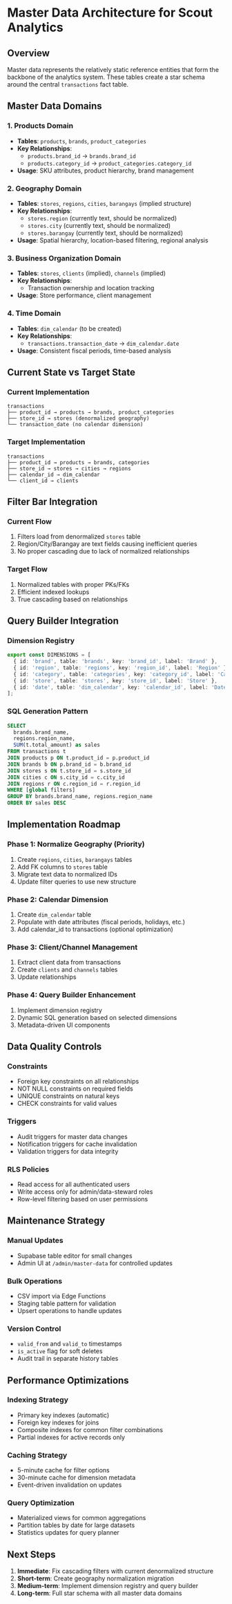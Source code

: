 # Master Data Architecture for Scout Analytics

## Overview
Master data represents the relatively static reference entities that form the backbone of the analytics system. These tables create a star schema around the central `transactions` fact table.

## Master Data Domains

### 1. Products Domain
- **Tables**: `products`, `brands`, `product_categories`
- **Key Relationships**: 
  - `products.brand_id` → `brands.brand_id`
  - `products.category_id` → `product_categories.category_id`
- **Usage**: SKU attributes, product hierarchy, brand management

### 2. Geography Domain
- **Tables**: `stores`, `regions`, `cities`, `barangays` (implied structure)
- **Key Relationships**:
  - `stores.region` (currently text, should be normalized)
  - `stores.city` (currently text, should be normalized)
  - `stores.barangay` (currently text, should be normalized)
- **Usage**: Spatial hierarchy, location-based filtering, regional analysis

### 3. Business Organization Domain
- **Tables**: `stores`, `clients` (implied), `channels` (implied)
- **Key Relationships**:
  - Transaction ownership and location tracking
- **Usage**: Store performance, client management

### 4. Time Domain
- **Tables**: `dim_calendar` (to be created)
- **Key Relationships**:
  - `transactions.transaction_date` → `dim_calendar.date`
- **Usage**: Consistent fiscal periods, time-based analysis

## Current State vs Target State

### Current Implementation
```
transactions
├── product_id → products → brands, product_categories
├── store_id → stores (denormalized geography)
└── transaction_date (no calendar dimension)
```

### Target Implementation
```
transactions
├── product_id → products → brands, categories
├── store_id → stores → cities → regions
├── calendar_id → dim_calendar
└── client_id → clients
```

## Filter Bar Integration

### Current Flow
1. Filters load from denormalized `stores` table
2. Region/City/Barangay are text fields causing inefficient queries
3. No proper cascading due to lack of normalized relationships

### Target Flow
1. Normalized tables with proper PKs/FKs
2. Efficient indexed lookups
3. True cascading based on relationships

## Query Builder Integration

### Dimension Registry
```typescript
export const DIMENSIONS = [
  { id: 'brand', table: 'brands', key: 'brand_id', label: 'Brand' },
  { id: 'region', table: 'regions', key: 'region_id', label: 'Region' },
  { id: 'category', table: 'categories', key: 'category_id', label: 'Category' },
  { id: 'store', table: 'stores', key: 'store_id', label: 'Store' },
  { id: 'date', table: 'dim_calendar', key: 'calendar_id', label: 'Date' },
];
```

### SQL Generation Pattern
```sql
SELECT 
  brands.brand_name,
  regions.region_name,
  SUM(t.total_amount) as sales
FROM transactions t
JOIN products p ON t.product_id = p.product_id
JOIN brands b ON p.brand_id = b.brand_id
JOIN stores s ON t.store_id = s.store_id
JOIN cities c ON s.city_id = c.city_id
JOIN regions r ON c.region_id = r.region_id
WHERE [global filters]
GROUP BY brands.brand_name, regions.region_name
ORDER BY sales DESC
```

## Implementation Roadmap

### Phase 1: Normalize Geography (Priority)
1. Create `regions`, `cities`, `barangays` tables
2. Add FK columns to `stores` table
3. Migrate text data to normalized IDs
4. Update filter queries to use new structure

### Phase 2: Calendar Dimension
1. Create `dim_calendar` table
2. Populate with date attributes (fiscal periods, holidays, etc.)
3. Add calendar_id to transactions (optional optimization)

### Phase 3: Client/Channel Management
1. Extract client data from transactions
2. Create `clients` and `channels` tables
3. Update relationships

### Phase 4: Query Builder Enhancement
1. Implement dimension registry
2. Dynamic SQL generation based on selected dimensions
3. Metadata-driven UI components

## Data Quality Controls

### Constraints
- Foreign key constraints on all relationships
- NOT NULL constraints on required fields
- UNIQUE constraints on natural keys
- CHECK constraints for valid values

### Triggers
- Audit triggers for master data changes
- Notification triggers for cache invalidation
- Validation triggers for data integrity

### RLS Policies
- Read access for all authenticated users
- Write access only for admin/data-steward roles
- Row-level filtering based on user permissions

## Maintenance Strategy

### Manual Updates
- Supabase table editor for small changes
- Admin UI at `/admin/master-data` for controlled updates

### Bulk Operations
- CSV import via Edge Functions
- Staging table pattern for validation
- Upsert operations to handle updates

### Version Control
- `valid_from` and `valid_to` timestamps
- `is_active` flag for soft deletes
- Audit trail in separate history tables

## Performance Optimizations

### Indexing Strategy
- Primary key indexes (automatic)
- Foreign key indexes for joins
- Composite indexes for common filter combinations
- Partial indexes for active records only

### Caching Strategy
- 5-minute cache for filter options
- 30-minute cache for dimension metadata
- Event-driven invalidation on updates

### Query Optimization
- Materialized views for common aggregations
- Partition tables by date for large datasets
- Statistics updates for query planner

## Next Steps

1. **Immediate**: Fix cascading filters with current denormalized structure
2. **Short-term**: Create geography normalization migration
3. **Medium-term**: Implement dimension registry and query builder
4. **Long-term**: Full star schema with all master data domains
